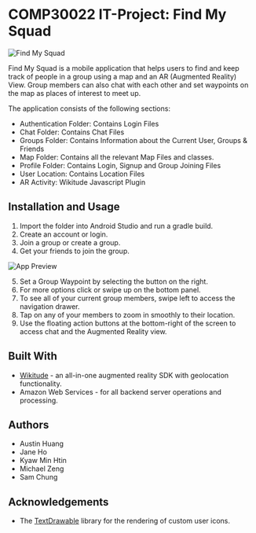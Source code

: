# COMP30022 IT-Project: Find My Squad

![Find My Squad](https://raw.githubusercontent.com/COMP30022/ARK/master/app/src/main/assets/finalsplash.png?token=ARLrRjhsb1T9xbVbMGkZeHRMYSXIL-Mpks5Z9d6UwA%3D%3D)


Find My Squad is a mobile application that helps users to find and keep track of people in a group using a map and an AR (Augmented Reality) View. Group members can also chat with each other and set waypoints on the map as places of interest to meet up.

The application consists of the following sections:
- Authentication Folder: Contains Login Files
- Chat Folder: Contains Chat Files
- Groups Folder: Contains Information about the Current User, Groups & Friends
- Map Folder: Contains all the relevant Map Files and classes.
- Profile Folder: Contains Login, Signup and Group Joining Files
- User Location: Contains Location Files
- AR Activity: Wikitude Javascript Plugin

## Installation and Usage

1. Import the folder into Android Studio and run a gradle build.
2. Create an account or login.
3. Join a group or create a group.
4. Get your friends to join the group.

![App Preview](https://raw.githubusercontent.com/COMP30022/ARK/master/app/src/main/assets/Screenshot_20171017-235152.jpg?token=ARLrRiTVb8dMos_qEsTNEeE-_GpyVc-aks5Z9Ff0wA%3D%3D)

5. Set a Group Waypoint by selecting the button on the right.
6. For more options click or swipe up on the bottom panel.
7. To see all of your current group members, swipe left to access the navigation drawer.
8. Tap on any of your members to zoom in smoothly to their location. 
9. Use the floating action buttons at the bottom-right of the screen to access chat and the Augmented Reality view. 

## Built With

- [Wikitude](https://www.wikitude.com) - an all-in-one augmented reality SDK with geolocation functionality. 
- Amazon Web Services - for all backend server operations and processing.

## Authors

- Austin Huang
- Jane Ho
- Kyaw Min Htin
- Michael Zeng
- Sam Chung

## Acknowledgements

- The [TextDrawable](https://github.com/amulyakhare/TextDrawable) library for the rendering of custom user icons. 
